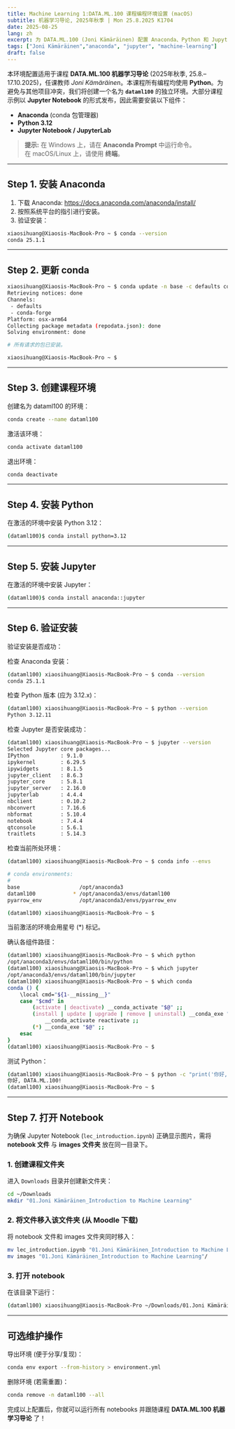 ```yaml
---
title: Machine Learning 1:DATA.ML.100 课程编程环境设置 (macOS)
subtitle: 机器学习导论, 2025年秋季 | Mon 25.8.2025 K1704
date: 2025-08-25
lang: zh
excerpt: 为 DATA.ML.100 (Joni Kämäräinen) 配置 Anaconda、Python 和 Jupyter 的分步说明。
tags: ["Joni Kämäräinen","anaconda", "jupyter", "machine-learning"]
draft: false
---
```


本环境配置适用于课程 **DATA.ML.100 机器学习导论** (2025年秋季, 25.8.–17.10.2025)，任课教师 *Joni Kämäräinen*。本课程所有编程均使用 **Python**。为避免与其他项目冲突，我们将创建一个名为 **`dataml100`** 的独立环境。大部分课程示例以 **Jupyter Notebook** 的形式发布，因此需要安装以下组件：

- **Anaconda** (conda 包管理器)  
- **Python 3.12**  
- **Jupyter Notebook / JupyterLab**

> **提示:** 在 Windows 上，请在 **Anaconda Prompt** 中运行命令。  
> 在 macOS/Linux 上，请使用 **终端**。

---


## Step 1. 安装 Anaconda

1. 下载 Anaconda: <https://docs.anaconda.com/anaconda/install/>
2. 按照系统平台的指引进行安装。
3. 验证安装：

```bash
xiaosihuang@Xiaosis-MacBook-Pro ~ $ conda --version
conda 25.1.1
```

---

## Step 2. 更新 conda

```bash
xiaosihuang@Xiaosis-MacBook-Pro ~ $ conda update -n base -c defaults conda
Retrieving notices: done
Channels:
 - defaults
 - conda-forge
Platform: osx-arm64
Collecting package metadata (repodata.json): done
Solving environment: done

# 所有请求的包已安装。

xiaosihuang@Xiaosis-MacBook-Pro ~ $ 
```

---

## Step 3. 创建课程环境

创建名为 dataml100 的环境：

```bash
conda create --name dataml100
```

激活该环境：

```bash
conda activate dataml100
```

退出环境：
```bash
conda deactivate
```
---

## Step 4. 安装 Python

在激活的环境中安装 Python 3.12：
```bash
(dataml100)$ conda install python=3.12
```

---

## Step 5. 安装 Jupyter

在激活的环境中安装 Jupyter：

```bash
(dataml100)$ conda install anaconda::jupyter
```
---


## Step 6. 验证安装

验证安装是否成功：

检查 Anaconda 安装：
```bash
(dataml100) xiaosihuang@Xiaosis-MacBook-Pro ~ $ conda --version
conda 25.1.1

```

检查 Python 版本 (应为 3.12.x)：
```bash
(dataml100) xiaosihuang@Xiaosis-MacBook-Pro ~ $ python --version
Python 3.12.11
```

检查 Jupyter 是否安装成功：
```bash
(dataml100) xiaosihuang@Xiaosis-MacBook-Pro ~ $ jupyter --version
Selected Jupyter core packages...
IPython          : 9.1.0
ipykernel        : 6.29.5
ipywidgets       : 8.1.5
jupyter_client   : 8.6.3
jupyter_core     : 5.8.1
jupyter_server   : 2.16.0
jupyterlab       : 4.4.4
nbclient         : 0.10.2
nbconvert        : 7.16.6
nbformat         : 5.10.4
notebook         : 7.4.4
qtconsole        : 5.6.1
traitlets        : 5.14.3
```

检查当前所处环境：
```bash
(dataml100) xiaosihuang@Xiaosis-MacBook-Pro ~ $ conda info --envs

# conda environments:
#
base                   /opt/anaconda3
dataml100            * /opt/anaconda3/envs/dataml100 
pyarrow_env            /opt/anaconda3/envs/pyarrow_env

(dataml100) xiaosihuang@Xiaosis-MacBook-Pro ~ $ 
```
当前激活的环境会用星号 (*) 标记。


确认各组件路径：
```bash
(dataml100) xiaosihuang@Xiaosis-MacBook-Pro ~ $ which python
/opt/anaconda3/envs/dataml100/bin/python
(dataml100) xiaosihuang@Xiaosis-MacBook-Pro ~ $ which jupyter
/opt/anaconda3/envs/dataml100/bin/jupyter
(dataml100) xiaosihuang@Xiaosis-MacBook-Pro ~ $ which conda
conda () {
	\local cmd="${1-__missing__}"
	case "$cmd" in
		(activate | deactivate) __conda_activate "$@" ;;
		(install | update | upgrade | remove | uninstall) __conda_exe "$@" || \return
			__conda_activate reactivate ;;
		(*) __conda_exe "$@" ;;
	esac
}
(dataml100) xiaosihuang@Xiaosis-MacBook-Pro ~ $ 
```

测试 Python：
```bash
(dataml100) xiaosihuang@Xiaosis-MacBook-Pro ~ $ python -c "print('你好, DATA.ML.100!')"
你好, DATA.ML.100!
(dataml100) xiaosihuang@Xiaosis-MacBook-Pro ~ $ 
```


---

## Step 7. 打开 Notebook

为确保 Jupyter Notebook (`lec_introduction.ipynb`) 正确显示图片，需将 **notebook 文件** 与 **images 文件夹** 放在同一目录下。

### 1. 创建课程文件夹
进入 `Downloads` 目录并创建新文件夹：

```bash
cd ~/Downloads
mkdir "01.Joni Kämäräinen_Introduction to Machine Learning"
```

### 2. 将文件移入该文件夹 (从 Moodle 下载)
将 notebook 文件和 images 文件夹同时移入：
```bash
mv lec_introduction.ipynb "01.Joni Kämäräinen_Introduction to Machine Learning"/
mv images "01.Joni Kämäräinen_Introduction to Machine Learning"/
```

### 3. 打开 notebook
在该目录下运行：
```bash
(dataml100) xiaosihuang@Xiaosis-MacBook-Pro ~/Downloads/01.Joni Kämäräinen_Introduction to Machine Learning  $ jupyter notebook lec_introduction.ipynb
```

---

## 可选维护操作

导出环境 (便于分享/复现)：

```bash
conda env export --from-history > environment.yml
```

删除环境 (若需重置)：

```bash
conda remove -n dataml100 --all
```

完成以上配置后，你就可以运行所有 notebooks 并跟随课程 **DATA.ML.100 机器学习导论** 了！
